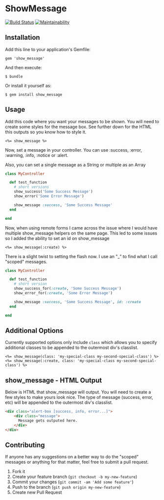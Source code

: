 # ShowMessage

[![Build Status](https://travis-ci.org/jclusso/show_message.svg?branch=master)](https://travis-ci.org/jclusso/show_message)
[![Maintainability](https://api.codeclimate.com/v1/badges/c6a49b6f39ffcad776cb/maintainability)](https://codeclimate.com/github/jclusso/show_message/maintainability)

## Installation

Add this line to your application's Gemfile:

    gem 'show_message'

And then execute:

    $ bundle

Or install it yourself as:

    $ gem install show_message

## Usage

Add this code where you want your messages to be shown. You will need to create some styles for the message box.
See further down for the HTML this outputs so you know how to style it.

```erb
<%= show_message %>
```

Now, set a message in your controller. You can use :success, :error, :warning,
:info, :notice or :alert.

Also, you can set a single message as a String or multiple as an Array

```ruby
class MyController

  def test_function
    # short versions
    show_success('Some Success Message')
    show_error('Some Error Message')

    show_message :success, 'Some Success Message'
  end

end
```

Now, when using remote forms I came across the issue where I would have multiple show_message helpers on the same page.
This led to some issues so I added the ability to set an id on show_message

```erb
<%= show_message(:create) %>
```

There is a slight twist to setting the flash now. I use an "_" to find what I call "scoped" messages.

```ruby
class MyController

  def test_function
    # short version
    show_success_for(:create, 'Some Success Message')
    show_error_for(:create, 'Some Error Message')

    show_message :success, 'Some Success Message', id: :create
  end

end
```

## Additional Options

Currently supported options only include `class` which allows you to specify
additional classes to be appended to the outermost div's classlist.

```erb
<%= show_message(class: 'my-special-class my-second-special-class') %>
<%= show_message(:create, class: 'my-special-class my-second-special-class') %>
```

## show_message - HTML Output

Below is HTML that show_message will output. You will need to create a few
styles to make yours look nice. The type of message (success, error, etc) will
be appended to the outermost div's classlist.

```html
<div class="alert-box [success, info, error...]">
    <div class="message">
      Message gets outputed here.
    </div>
</div>
```

## Contributing

If anyone has any suggestions on a better way to do the "scoped" messages or anything for that matter,
feel free to submit a pull request.

1. Fork it
2. Create your feature branch (`git checkout -b my-new-feature`)
3. Commit your changes (`git commit -am 'Add some feature'`)
4. Push to the branch (`git push origin my-new-feature`)
5. Create new Pull Request
